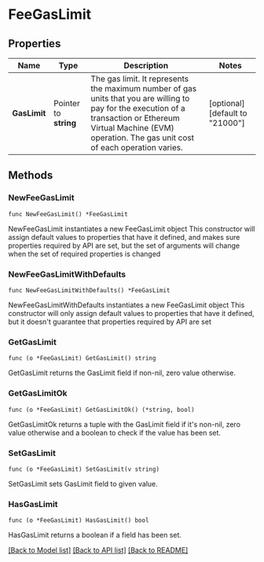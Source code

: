 # FeeGasLimit

## Properties

Name | Type | Description | Notes
------------ | ------------- | ------------- | -------------
**GasLimit** | Pointer to **string** | The gas limit. It represents the maximum number of gas units that you are willing to pay for the execution of a transaction or Ethereum Virtual Machine (EVM) operation. The gas unit cost of each operation varies. | [optional] [default to "21000"]

## Methods

### NewFeeGasLimit

`func NewFeeGasLimit() *FeeGasLimit`

NewFeeGasLimit instantiates a new FeeGasLimit object
This constructor will assign default values to properties that have it defined,
and makes sure properties required by API are set, but the set of arguments
will change when the set of required properties is changed

### NewFeeGasLimitWithDefaults

`func NewFeeGasLimitWithDefaults() *FeeGasLimit`

NewFeeGasLimitWithDefaults instantiates a new FeeGasLimit object
This constructor will only assign default values to properties that have it defined,
but it doesn't guarantee that properties required by API are set

### GetGasLimit

`func (o *FeeGasLimit) GetGasLimit() string`

GetGasLimit returns the GasLimit field if non-nil, zero value otherwise.

### GetGasLimitOk

`func (o *FeeGasLimit) GetGasLimitOk() (*string, bool)`

GetGasLimitOk returns a tuple with the GasLimit field if it's non-nil, zero value otherwise
and a boolean to check if the value has been set.

### SetGasLimit

`func (o *FeeGasLimit) SetGasLimit(v string)`

SetGasLimit sets GasLimit field to given value.

### HasGasLimit

`func (o *FeeGasLimit) HasGasLimit() bool`

HasGasLimit returns a boolean if a field has been set.


[[Back to Model list]](../README.md#documentation-for-models) [[Back to API list]](../README.md#documentation-for-api-endpoints) [[Back to README]](../README.md)


